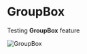
# GroupBox

Testing **GroupBox** feature

![GroupBox](https://github.com/manuels-bts/SwiftUI-Sample-Projects/assets/116088500/6b3285c5-f351-4efe-a6c8-384d757047e8)
